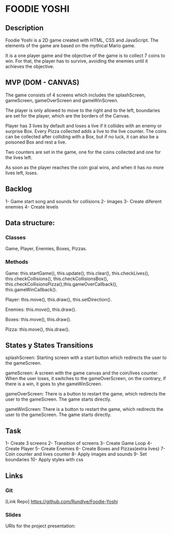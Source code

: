 # FOODIE YOSHI 

## Description

Foodie Yoshi is a 2D game created with HTML, CSS and JavaScript. The elements of the game are based on the mythical Mario game.

It is a one player game and the objective of the game is to collect 7 coins to win. For that, the player has to survive, avoiding the enemies until it achieves the objective.

## MVP (DOM - CANVAS)

The game consists of 4 screens which includes the splashScreen, gameScreen, gameOverScreen and gameWinScreen.

The player is only allowed to move to the right and to the left, boundaries are set for the player, which are the borders of the Canvas.

Player has 3 lives by default and loses a live if it collides with an enemy or surprise Box. Every Pizza collected adds a live to the live counter. 
The coins can be collected after colliding with a Box, but if no luck, it can also be a poisoned Box and rest a live.  

Two counters are set in the game, one for the coins collected and one for the lives left. 

As soon as the player reaches the coin goal wins, and when it has no more lives left, loses.


## Backlog

1- Game start song and sounds for collisions
2- Images 
3- Create diferent enemies
4- Create levels

## Data structure:

### Classes 

Game, Player, Enemies, Boxes, Pizzas.

### Methods

Game: this.startGame(), this.update(), this.clear(), this.checkLives(), this.checkCollisions(), this.checkCollisionsBox(), this.checkCollisionsPizza(),this.gameOverCallback(), this.gameWinCallback(). 

Player: this.move(), this.draw(), this.setDirection().

Enemies: this.move(), this.draw().

Boxes: this.move(), this.draw().

Pizza: this.move(), this.draw().


## States y States Transitions 

splashScreen: Starting screen with a start button which redirects the user to the gameScreen.

gameScreen: A screen with the game canvas and the coin/lives counter. When the user loses, it switches to the gameOverScreen, on the contrary, if there is a win, it goes to yhe gameWinScreen.

gameOverScreen: There is a button to restart the game, which redirects the user to the gameScreen. The game starts directly.

gameWinScreen: There is a button to restart the game, which redirects the user to the gameScreen. The game starts directly.


## Task

 1- Create 3 screens
 2- Transition of screens
 3- Create Game Loop
 4- Create Player
 5- Create Enemies
 6- Create Boxes and Pizzas(extra lives)
 7- Coin counter and lives counter
 8- Apply images and sounds
 9- Set boundaries
 10- Apply styles with css


## Links 

### Git

[Link Repo] https://github.com/Rundiye/Foodie-Yoshi

### Slides

URls for the project presentation: 
